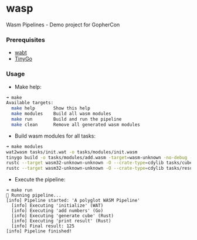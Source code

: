 # wasp

Wasm Pipelines - Demo project for GopherCon

### Prerequisites

- [wabt](https://github.com/WebAssembly/wabt)
- [TinyGo](https://tinygo.org/)

### Usage

- Make help:

```sh
➜ make
Available targets:
  make help       Show this help
  make modules    Build all wasm modules
  make run        Build and run the pipeline
  make clean      Remove all generated wasm modules
```

- Build wasm modules for all tasks:

```sh
➜ make modules
wat2wasm tasks/init.wat -o tasks/modules/init.wasm
tinygo build -o tasks/modules/add.wasm -target=wasm-unknown -no-debug -opt=z tasks/add.go
rustc --target wasm32-unknown-unknown -O --crate-type=cdylib tasks/cube.rs -o tasks/modules/cube.wasm
rustc --target wasm32-unknown-unknown -O --crate-type=cdylib tasks/result.rs -o tasks/modules/result.wasm
```

- Execute the pipeline:

```
➜ make run
🚀 Running pipeline...
[info] Pipeline started: 'A polyglot WASM Pipeline'
  [info] Executing 'initialize' (WAT)
  [info] Executing 'add numbers' (Go)
  [info] Executing 'generate cube' (Rust)
  [info] Executing 'print result' (Rust)
  [info] Final result: 125
[info] Pipeline finished!
```
